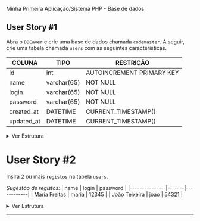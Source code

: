Minha Primeira Aplicação/Sistema PHP - Base de dados

## User Story #1
Abra o `DBEaver` e crie uma base de dados chamada `codemaster`.
A seguir, crie uma tabela chamada `users` com as seguintes características.

| COLUNA       | TIPO         | RESTRIÇÃO                  |
|--------------|--------------|----------------------------|
| id           | int          | AUTOINCREMENT PRIMARY KEY  |
| name         | varchar(65)  | NOT NULL                   |
| login        | varchar(65)  | NOT NULL                   |
| password     | varchar(65)  | NOT NULL                   |
| created_at   | DATETIME     | CURRENT_TIMESTAMP()        |
| updated_at   | DATETIME     | CURRENT_TIMESTAMP()        |

<details>
    <summary>Ver Estrutura</summary>

<span style="color: #ef5350; font-size: 0.9rem">*Digite o código abaixo linha a linha para praticar*</span>

Estrutura
```sql
CREATE TABLE IF NOT EXISTS users (
	id INT AUTO_INCREMENT PRIMARY KEY,
	name VARCHAR(65) NOT NULL,
	login VARCHAR(65) NOT NULL,
	password VARCHAR(65) NOT NULL,
	created_at DATETIME DEFAULT CURRENT_TIMESTAMP(),
	updated_at DATETIME DEFAULT CURRENT_TIMESTAMP()
)
```
</details>

# User Story #2
Insira 2 ou mais `registos` na tabela `users`.

*Sugestão de registos:*
| name          | login | password   |
|---------------|-------|------------|
| Maria Freitas | maria | 12345      |
| João Teixeira | joao  | 54321      |

<details>
    <summary>Ver Estrutura</summary>

<span style="color: #ef5350; font-size: 0.9rem">*Digite o código abaixo linha a linha para praticar*</span>

Estrutura
```sql
INSERT INTO users (name, login, password) VALUES ('Maria Freitas', 'maria', '12345');
INSERT INTO users (name, login, password) VALUES ('João Teixeira', 'joao', '54321');
```

</details>

---